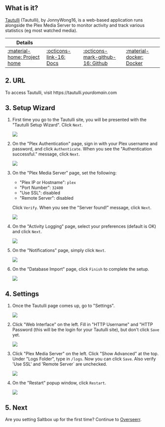 ## What is it?

[Tautulli](http://tautulli.com/) (Tautulli), by JonnyWong16, is a web-based application runs alongside the Plex Media Server to monitor activity and track various statistics (eg most watched media).

| Details     |             |             |             |
|-------------|-------------|-------------|-------------|
| [:material-home: Project home ](http://tautulli.com) | [:octicons-link-16: Docs](https://github.com/Tautulli/Tautulli/wiki) | [:octicons-mark-github-16: Github](https://github.com/Tautulli/Tautulli) | [:material-docker: Docker ](https://hub.docker.com/r/hotio/tautulli)|

## 2. URL

To access Tautulli, visit https://tautulli._yourdomain_.com

## 3. Setup Wizard

1. First time you go to the Tautulli site, you will be presented with the "Tautulli Setup Wizard". Click `Next`.

    ![](/images/tautulli/01-tautulli-wizard.png)

2. On the "Plex Authentication" page, sign in with your Plex username and password, and click `Authenticate`. When you see the "Authentication successful." message, click `Next`.

    ![](/images/tautulli/02-tautulli-plex-auth.png)

3. On the "Plex Media Server" page, set the following:

    - "Plex IP or Hostname": `plex`
    - "Port Number": `32400`
    - "Use SSL": disabled
    - "Remote Server": disabled

     Click `Verify`. When you see the "Server found!" message, click `Next`.

     ![](/images/tautulli/03-tautulli-plex-media.png)

4. On the "Activity Logging" page, select your preferences (default is OK) and click `Next`.

    ![](/images/tautulli/04-tautulli-activity.png)

5. On the "Notifications" page, simply click `Next`.

    ![](/images/tautulli/05-tautulli-notifications.png)

6. On the "Database Import" page, click `Finish` to complete the setup.

    ![](/images/tautulli/06-tautulli-database.png)

## 4. Settings

1. Once the Tautulli page comes up, go to "Settings".

    ![](/images/tautulli/07-tautulli-settings.png)

2. Click "Web Interface" on the left. Fill in "HTTP Username" and "HTTP Password (this will be the login for your Tautulli site), but don't click `Save` yet.

    ![](/images/tautulli/08-tautulli-web.png)

3. Click "Plex Media Server" on the left. Click "Show Advanced" at the top. Under "Logs Folder", type in `/logs`. Now you can click `Save`. Also verify 'Use SSL' and 'Remote Server` are unchecked.

    ![](/images/tautulli/09-tautulli-plex.png)

4. On the "Restart" popup window, click `Restart`.

    ![](/images/tautulli/10-tautulli-reboot.png)

## 5. Next

Are you setting Saltbox up for the first time?  Continue to [Overseerr](/apps/overseerr/).
